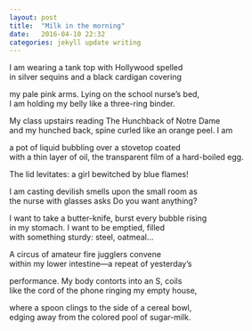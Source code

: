 ```yaml
---
layout: post
title:  "Milk in the morning"
date:   2016-04-10 22:32
categories: jekyll update writing
---
```


I am wearing a tank top with Hollywood spelled  
in silver sequins and a black cardigan covering  

my pale pink arms. Lying on the school nurse’s bed,  
I am holding my belly like a three-ring binder.  

My class upstairs reading The Hunchback of Notre Dame  
and my hunched back, spine curled like an orange peel. I am  

a pot of liquid bubbling over a stovetop coated  
with a thin layer of oil, the transparent film of a hard-boiled egg.  

The lid levitates: a girl bewitched by blue flames!  

I am casting devilish smells upon the small room as  
the nurse with glasses asks Do you want anything?  

I want to take a butter-knife, burst every bubble rising  
in my stomach. I want to be emptied, filled  
with something sturdy: steel, oatmeal...  

A circus of amateur fire jugglers convene  
within my lower intestine—a repeat of yesterday’s  

performance. My body contorts into an S, coils  
like the cord of the phone ringing my empty house,  

where a spoon clings to the side of a cereal bowl,  
edging away from the colored pool of sugar-milk.  